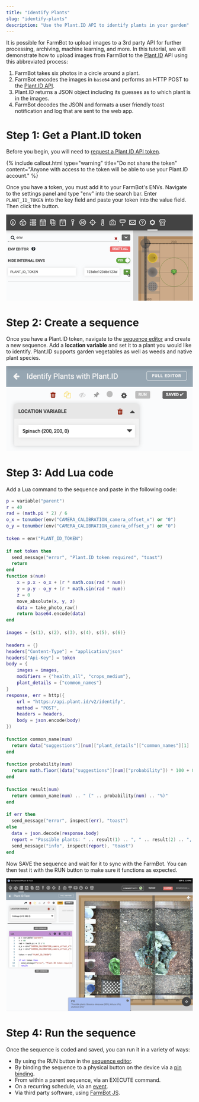 ```yaml
---
title: "Identify Plants"
slug: "identify-plants"
description: "Use the Plant.ID API to identify plants in your garden"
---
```


It is possible for FarmBot to upload images to a 3rd party API for further processing, archiving, machine learning, and more. In this tutorial, we will demonstrate how to upload images from FarmBot to the [Plant.ID](https://plant.id/) API using this abbreviated process:

1. FarmBot takes six photos in a circle around a plant.
2. FarmBot encodes the images in `base64` and performs an HTTP POST to the [Plant.ID API](https://web.plant.id/plant-identification-api/).
3. Plant.ID returns a JSON object including its guesses as to which plant is in the images.
4. FarmBot decodes the JSON and formats a user friendly toast notification and log that are sent to the web app.

# Step 1: Get a Plant.ID token

Before you begin, you will need to [request a Plant.ID API token](https://web.plant.id/api-access-request/).

{%
include callout.html
type="warning"
title="Do not share the token"
content="Anyone with access to the token will be able to use your Plant.ID account."
%}

Once you have a token, you must add it to your FarmBot's ENVs. Navigate to the settings panel and type "env" into the search bar. Enter `PLANT_ID_TOKEN` into the <span class="fb-input">key</span> field and paste your token into the <span class="fb-input">value</span> field. Then click the <span class="fb-button fb-green"><i class="fa fa-plus"></i></span> button.

![add plant.id token env](_images/add_plant_id_token.png)

# Step 2: Create a sequence

Once you have a Plant.ID token, navigate to the [sequence editor](https://software.farm.bot/docs/sequences) and create a new sequence. Add a **location variable** and set it to a plant you would like to identify. Plant.ID supports garden vegetables as well as weeds and native plant species.

![Add a location variable to the sequence](_images/identify_plants_add_variable.png)

# Step 3: Add Lua code

Add a <span class="fb-step fb-lua">Lua</span> command to the sequence and paste in the following code:

```lua
p = variable("parent")
r = 40
rad = (math.pi * 2) / 6
o_x = tonumber(env("CAMERA_CALIBRATION_camera_offset_x") or "0")
o_y = tonumber(env("CAMERA_CALIBRATION_camera_offset_y") or "0")

token = env("PLANT_ID_TOKEN")

if not token then
  send_message("error", "Plant.ID token required", "toast")
  return
end
function s(num)
    x = p.x - o_x + (r * math.cos(rad * num))
    y = p.y - o_y + (r * math.sin(rad * num))
    z = 0
    move_absolute(x, y, z)
    data = take_photo_raw()
    return base64.encode(data)
end

images = {s(1), s(2), s(3), s(4), s(5), s(6)}

headers = {}
headers["Content-Type"] = "application/json"
headers["Api-Key"] = token
body = {
    images = images,
    modifiers = {"health_all", "crops_medium"},
    plant_details = {"common_names"}
}
response, err = http({
    url = "https://api.plant.id/v2/identify",
    method = "POST",
    headers = headers,
    body = json.encode(body)
})

function common_name(num)
  return data["suggestions"][num]["plant_details"]["common_names"][1]
end

function probability(num)
  return math.floor((data["suggestions"][num]["probability"]) * 100 + 0.5)
end

function result(num)
  return common_name(num) .. " (" .. probability(num) .. "%)"
end

if err then
  send_message("error", inspect(err), "toast")
else
  data = json.decode(response.body)
  report = "Possible plants: " .. result(1) .. ", " .. result(2) .. ", " .. result(3)
  send_message("info", inspect(report), "toast")
end
```

Now <span class="fb-button fb-green">SAVE</span> the sequence and wait for it to sync with the FarmBot. You can then test it with the <span class="fb-button fb-orange">RUN</span> button to make sure it functions as expected.

![plant.id results](_images/identify_plant_results.png)

# Step 4: Run the sequence

Once the sequence is coded and saved, you can run it in a variety of ways:

* By using the <span class="fb-button fb-orange">RUN</span> button in the [sequence editor](https://software.farm.bot/docs/sequences).
* By binding the sequence to a physical button on the device via a [pin binding](https://software.farm.bot/docs/pin-bindings).
* From within a parent sequence, via an <span class="fb-step fb-execute">EXECUTE</span> command.
* On a recurring schedule, via an [event](https://software.farm.bot/docs/events).
* Via third party software, using [FarmBot JS](https://github.com/FarmBot/farmbot-js).
